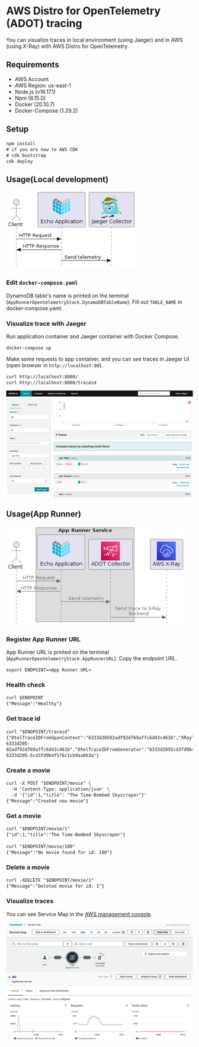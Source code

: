 # AWS Distro for OpenTelemetry (ADOT) tracing
You can visualize traces in local environment (using Jaeger) and in AWS (using X-Ray) with AWS Distro for OpenTelemetry.

## Requirements

- AWS Account
- AWS Region: us-east-1
- Node.js (v16.17.1)
- Npm (8.15.0)
- Docker (20.10.7)
- Docker-Compose (1.29.2)

## Setup

```shell
npm install
# if you are new to AWS CDK
# cdk bootstrap
cdk deploy
```

## Usage(Local development)
![sequence jaeger](./img/sequence-jaeger.png)

### Edit `docker-compose.yaml`

DynamoDB table's name is printed on the terminal (`AppRunnerOpentelemetryStack.DynamoDBTableName`). Fill out `TABLE_NAME` in docker-compose.yaml.

### Visualize trace with Jaeger
Run application container and Jaeger container with Docker Compose.

```shell
docker-compose up
```

Make some requests to app container, and you can see traces in Jaeger UI (open browser in `http://localhost:80`).

```shell
curl http://localhost:8080/
curl http://localhost:8080/traceid
```

![jaegerUI](./img/jaegerUI.png)

## Usage(App Runner)
![sequence adot](./img/sequence-adot.png)

### Register App Runner URL
App Runner URL is printed on the terminal (`AppRunnerOpentelemetryStack.AppRunnerURL`). Copy the endpoint URL.

```shell
export ENDPOINT=<App Runner URL>
```

### Health check

```shell
curl $ENDPOINT
{"Message":"Healthy"}
```

### Get trace id

```shell
curl "$ENDPOINT/traceid"
{"OtelTraceIDFromSpanContext":"6333d20502adf92d769affc6d43c461b","XRayTraceIDFromSpanContext":"1-6333d205-02adf92d769affc6d43c461b","OtelTraceIDFromGenerator":"6333d2055cd3fd9b4f576c1cb9aa863a","XRayTraceIDFromGenerator":"1-6333d205-5cd3fd9b4f576c1cb9aa863a"}
```

### Create a movie

```shell
curl -X POST "$ENDPOINT/movie" \
  -H 'Content-Type: application/json' \
  -d '{"id":1,"title": "The Time-Bombed Skyscraper"}'
{"Message":"Created new movie"}
```

### Get a movie

```shell
curl "$ENDPOINT/movie/1"
{"id":1,"title":"The Time-Bombed Skyscraper"}

curl "$ENDPOINT/movie/100"
{"Message":"No movie found for id: 100"}
```

### Delete a movie

```shell
curl -XDELETE "$ENDPOINT/movie/1"
{"Message":"Deleted movie for id: 1"}
```

### Visualize traces
You can see Service Map in the [AWS management console](https://us-east-1.console.aws.amazon.com/cloudwatch/home?region=us-east-1#xray:service-map/map).

![service map](./img/service_map.png)
